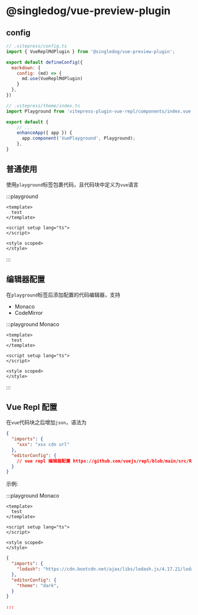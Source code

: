 # @singledog/vue-preview-plugin

## config

```js
// .vitepress/config.ts
import { VueReplMdPlugin } from '@singledog/vue-preview-plugin';

export default defineConfig({
  markdown: {
    config: (md) => {
      md.use(VueReplMdPlugin)
    }
  },
})
```

```js
// .vitepress/theme/index.ts
import Playground from 'vitepress-plugin-vue-repl/components/index.vue'

export default {
    // ...
    enhanceApp({ app }) {
      app.component('VuePlayground', Playground);
    },
}
```

## 普通使用

使用`playground`标签包裹代码，且代码块中定义为`vue`语言

:::playground

```vue
<template>
  test
</template>

<script setup lang="ts">
</script>

<style scoped>
</style>
```

:::

## 编辑器配置

在`playground`标签后添加配置的代码编辑器，支持

+ Monaco
+ CodeMirror

:::playground Monaco

```vue
<template>
  test
</template>

<script setup lang="ts">
</script>

<style scoped>
</style>
```

:::

## Vue Repl 配置

在`vue`代码块之后增加`json`，语法为

```json
{
  "imports": {
    "xxx": "xxx cdn url"
  },
  "editorConfig": {
    // vue repl 编辑器配置 https://github.com/vuejs/repl/blob/main/src/Repl.vue#L14
  }
}
```

示例:

:::playground Monaco

```vue
<template>
  test
</template>

<script setup lang="ts">
</script>

<style scoped>
</style>
```

```json
{
  "imports": {
    "lodash": "https://cdn.bootcdn.net/ajax/libs/lodash.js/4.17.21/lodash.core.js"
  },
  "editorConfig": {
    "theme": "dark",
  }
}

:::
